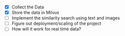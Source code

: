 - [x] Collect the Data
- [x] Store the data in Milvus
- [ ] Implement the similarity search using text and images
- [ ] Figure out deployment/scaling of the project
- [ ] How will it work for real time data?
